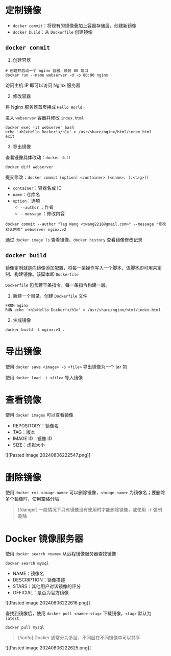 # 定制镜像

* `docker commit`：将现有的镜像叠加上容器存储层，创建新镜像
* `docker build`：从 `Dockerfile` 创建镜像
## `docker commit`

1. 创建容器

```shell
# 创建并启动一个 nginx 容器，映射 80 端口
docker run --name webserver -d -p 80:80 nginx
```

访问主机 IP 即可以访问 Nginx 服务器

2. 修改容器

将 Nginx 服务器首页换成 `Hello World` 。

进入 `webserver` 容器并修改 `index.html`

```shell
docker exec -it webserver bash
echo '<h1>Hello Docker!</h1>' > /usr/share/nginx/html/index.html
exit
```

3. 导出镜像

查看镜像具体改动：`docker diff` 

```shell
docker diff webserver
```

提交修改：`docker commit [option] <container> [<name>: [:<tag>]]` 
* `container`：容器名或 ID
* `name`：仓库名
* `option`：选项
	*  `--author` ：作者
	*  `--message` ：修改内容

```shell
docker commit --author "Tag Wang <twang2218@gmail.com>" --message "修改默认网页" webserver nginx:v2
```

通过 `docker image ls`  查看镜像，`docker history`  查看镜像修改记录
## `docker build`

镜像定制就是向镜像添加配置，将每一条操作写入一个脚本，该脚本即可用来定制、构建镜像。该脚本即 `Dockerfile`

`Dockerfile` 包含若干条指令，每一条指令构建一层。

1. 新建一个目录，创建 `Dockerfile` 文件

```docker title:Dockerfile
FROM nginx
RUN echo '<h1>Hello Docker!</h1>' > /usr/share/nginx/html/index.html
```

2. 生成镜像

```shell
docker build -t nginx:v3 .
```
# 导出镜像

使用 `docker save <image> -o <file>` 导出镜像为一个 tar 包

使用 `docker load -i <file>` 导入镜像
# 查看镜像

使用 `docker images` 可以查看镜像
* REPOSITORY：镜像名
* TAG：版本
* IMAGE ID：镜像 ID
* SIZE：虚拟大小

![[Pasted image 20240806222547.png]]
# 删除镜像

使用 `docker rmi <image-name>`  可以删除镜像，`<image-name>`  为镜像名；要删除多个镜像时，使用空格分隔

> [!danger] 一般情况下只有镜像没有使用时才能删除镜像，或使用 `-f`  强制删除
# Docker 镜像服务器

使用 `docker search <name>` 从远程镜像服务器查找镜像

```shell
docker search mysql
```

* NAME：镜像名
* DESCRIPTION：镜像描述
* STARS：其他用户对该镜像的评分
* OFFICIAL：是否为官方镜像

![[Pasted image 20240806222616.png]]

查找到镜像后，使用 `docker pull <name>:<tag>` 下载镜像，`<tag>` 默认为 `latest`

```shell
docker pull mysql
```

>[!ionfo] Docker 通常分为多层，不同层在不同镜像中可以共享

![[Pasted image 20240806222625.png]]

‍
